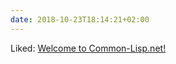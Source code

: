 ```yaml
---
date: 2018-10-23T18:14:21+02:00
---
```


Liked: [Welcome to Common-Lisp.net!](https://common-lisp.net/)
